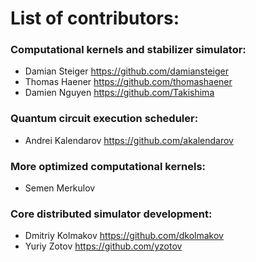 # List of contributors:

### Computational kernels and stabilizer simulator:
  + Damian Steiger https://github.com/damiansteiger
  + Thomas Haener https://github.com/thomashaener
  + Damien Nguyen https://github.com/Takishima
### Quantum circuit execution scheduler:
  + Andrei Kalendarov https://github.com/akalendarov
### More optimized computational kernels:
  + Semen Merkulov
### Core distributed simulator development:
  + Dmitriy Kolmakov https://github.com/dkolmakov
  + Yuriy Zotov https://github.com/yzotov
